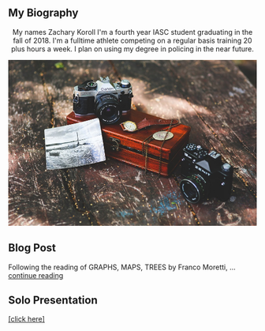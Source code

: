 
   

## My Biography  
 <p align="center">
My names Zachary Koroll I'm a fourth year IASC student graduating in the fall of 2018. I'm a fulltime athlete competing on a regular basis training 20 plus hours a week. I plan on using my degree in policing in the near future. 
</p>

![](images/Can.jpg)

## Blog Post

Following the reading of GRAPHS, MAPS, TREES by Franco Moretti, ... [continue reading](Blog)

## Solo Presentation
<a href="https://iascatbrock.github.io/IASC-2P02/reveal/index.html"> [click here] </a>
